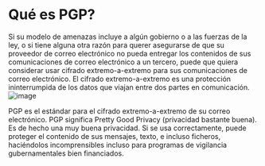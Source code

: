 [Title]: # (Qué es PGP?)
[Order]: # (0)

# Qué es PGP?

Si su modelo de amenazas incluye a algún gobierno o a las fuerzas de la ley, o si tiene alguna otra razón para querer asegurarse de que su proveedor de correo electrónico no pueda entregar los contenidos de sus comunicaciones de correo electrónico a un tercero, puede que quiera considerar usar cifrado extremo-a-extremo para sus comunicaciones de correo electrónico. El cifrado extremo-a-extremo es una protección ininterrumpida de los datos que viajan entre dos partes en comunicación.
![image](email3.png)

PGP es el estándar para el cifrado extremo-a-extremo de su correo electrónico. PGP significa Pretty Good Privacy (privacidad bastante buena). Es de hecho una muy buena privacidad. Si se usa correctamente, puede proteger el contenido de sus mensajes, texto, e incluso ficheros, haciéndolos incomprensibles incluso para programas de vigilancia gubernamentales bien financiados.

